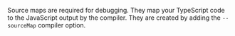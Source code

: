 Source maps are required for debugging.  They map your TypeScript code to the JavaScript output by the compiler.  They are created by adding the `--sourceMap` compiler option.

